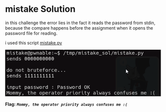 # mistake Solution

in this challenge the error lies in the fact it reads the password from stdin, because the compare happens before the assignment when it opens the password file for reading.

i used this script [mistake.py](./scripts/mistake/mistake.py)

![image](./images/mistake.png)

**Flag:** ***`Mommy, the operator priority always confuses me :(`***

